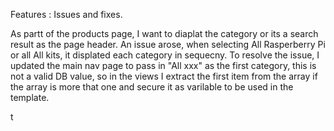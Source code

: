 

Features : Issues and fixes. 

As partt of the products page, I want to diaplat the category or its a search result as the page header. 
An issue arose, when selecting All Rasperberry Pi or all All kits, it displated each category in sequecny. 
To resolve the issue, I updated the main nav page to pass in "All xxx" as the first category, this is not a valid DB value, 
so in the views I extract the first item from the array if the array is more that one and secure it as varilable to be used in the template. 

t